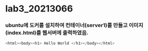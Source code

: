 # lab3_20213066

### ubuntu에 도커를 설치하여 컨테이너(server1)를 만들고 이미지(index.html)를 웹서버에 출력하였음.

```Java
<html><body><h1> Hello World </h1></body></html>
```
